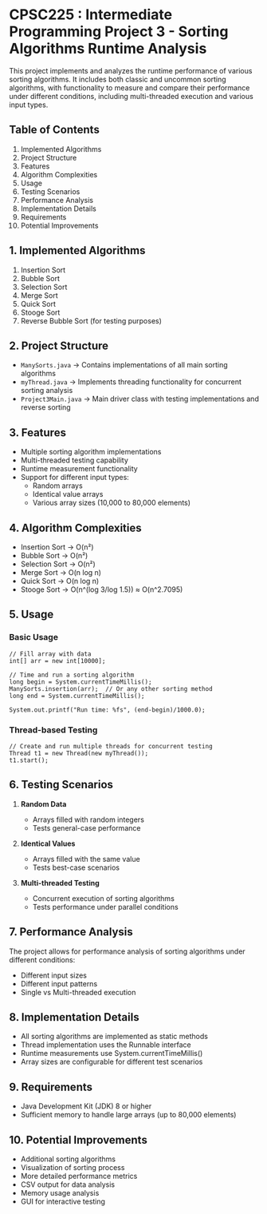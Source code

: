   # CPSC225 : Intermediate Programming Project 3 - Sorting Algorithms Runtime Analysis
  
  This project implements and analyzes the runtime performance of various sorting algorithms. It includes both classic and uncommon sorting   algorithms, with functionality to measure and compare their performance under different conditions, including multi-threaded execution      and various input types.
  
  
  ## Table of Contents

  1. Implemented Algorithms
  2. Project Structure
  3. Features
  4. Algorithm Complexities
  5. Usage
  6. Testing Scenarios
  7. Performance Analysis
  8. Implementation Details
  9. Requirements
  10. Potential Improvements
  
  ## 1. Implemented Algorithms
  
  1. Insertion Sort
  2. Bubble Sort
  3. Selection Sort
  4. Merge Sort
  5. Quick Sort
  6. Stooge Sort
  7. Reverse Bubble Sort (for testing purposes)
  
  
  ## 2. Project Structure
  
  - `ManySorts.java` → Contains implementations of all main sorting algorithms
  - `myThread.java` → Implements threading functionality for concurrent sorting analysis
  - `Project3Main.java` → Main driver class with testing implementations and reverse sorting
  
  
  ## 3. Features
  
  - Multiple sorting algorithm implementations
  - Multi-threaded testing capability
  - Runtime measurement functionality
  - Support for different input types:
    - Random arrays
    - Identical value arrays
    - Various array sizes (10,000 to 80,000 elements)
  
  
  ## 4. Algorithm Complexities
  
  - Insertion Sort → O(n²)
  - Bubble Sort → O(n²)
  - Selection Sort → O(n²)
  - Merge Sort → O(n log n)
  - Quick Sort → O(n log n)
  - Stooge Sort → O(n^(log 3/log 1.5)) ≈ O(n^2.7095)
  
  
  ## 5. Usage
  
  ### Basic Usage
  ```
  // Fill array with data
  int[] arr = new int[10000];
  
  // Time and run a sorting algorithm
  long begin = System.currentTimeMillis();
  ManySorts.insertion(arr);  // Or any other sorting method
  long end = System.currentTimeMillis();
  
  System.out.printf("Run time: %fs", (end-begin)/1000.0);
  ```
  
  ### Thread-based Testing
  ```
  // Create and run multiple threads for concurrent testing
  Thread t1 = new Thread(new myThread());
  t1.start();
  ```
  
  
  ## 6. Testing Scenarios
  
  1. **Random Data**
     - Arrays filled with random integers
     - Tests general-case performance
  
  2. **Identical Values**
     - Arrays filled with the same value
     - Tests best-case scenarios
  
  3. **Multi-threaded Testing**
     - Concurrent execution of sorting algorithms
     - Tests performance under parallel conditions
  
  
  ## 7. Performance Analysis
  
  The project allows for performance analysis of sorting algorithms under different conditions:
  - Different input sizes
  - Different input patterns
  - Single vs Multi-threaded execution
  
  
  ## 8. Implementation Details
  
  - All sorting algorithms are implemented as static methods
  - Thread implementation uses the Runnable interface
  - Runtime measurements use System.currentTimeMillis()
  - Array sizes are configurable for different test scenarios
  
  
  ## 9. Requirements
  
  - Java Development Kit (JDK) 8 or higher
  - Sufficient memory to handle large arrays (up to 80,000 elements)
  
  
  ## 10. Potential Improvements
  
  - Additional sorting algorithms
  - Visualization of sorting process
  - More detailed performance metrics
  - CSV output for data analysis
  - Memory usage analysis
  - GUI for interactive testing
  
